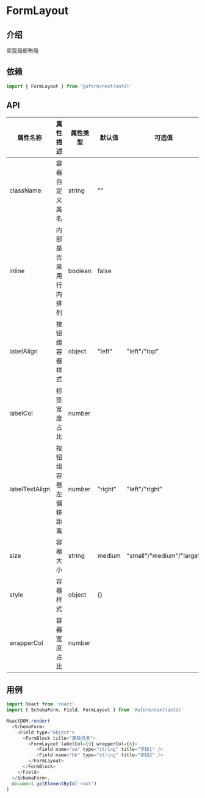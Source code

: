 # FormLayout

## 介绍

实现局部布局

## 依赖

```javascript
import { FormLayout } from '@uform/next(antd)'
```

## API

| 属性名称 | 属性描述 | 属性类型 | 默认值 | 可选值 |
| ---- | ---- | ---- | --- | --- |
| className | 容器自定义类名 | string | "" |  |
| inline | 内部是否采用行内排列 | boolean | false |  |
| labelAlign | 按钮组容器样式 | object | "left" | "left"/"top" |
| labelCol | 标签宽度占比 | number |  |  |
| labelTextAlign | 按钮组容器左偏移距离 | number | "right" | "left"/"right" |
| size | 容器大小 | string | medium | "small"/"medium"/"large" |
| style | 容器样式 | object | {} |  |
| wrapperCol | 容器宽度占比 | number |  |  |

## 用例

```javascript
import React from 'react'
import { SchemaForm, Field, FormLayout } from '@uform/next(antd)'

ReactDOM.render(
  <SchemaForm>
    <Field type="object">
      <FormBlock title="基础信息">
        <FormLayout labelCol={9} wrapperCol={6}>
          ​ <Field name="aa" type="string" title="字段1" />
          ​ <Field name="bb" type="string" title="字段2" />
        </FormLayout>
      </FormBlock>
    </Field>
  </SchemaForm>,
  document.getElementById('root')
)
```
